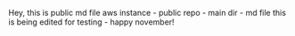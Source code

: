 Hey, this is public md file
aws instance - public repo - main dir - md file
this is being edited for testing - happy november!
